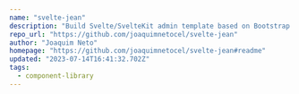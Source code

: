 ```yaml
---
name: "svelte-jean"
description: "Build Svelte/SvelteKit admin template based on Bootstrap 5."
repo_url: "https://github.com/joaquimnetocel/svelte-jean"
author: "Joaquim Neto"
homepage: "https://github.com/joaquimnetocel/svelte-jean#readme"
updated: "2023-07-14T16:41:32.702Z"
tags: 
  - component-library
---
```

